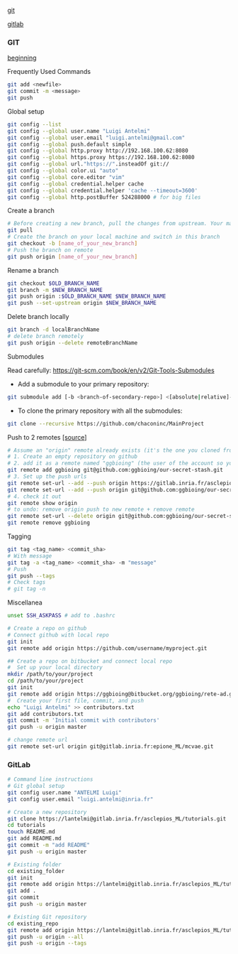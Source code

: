 [git](#git)

[gitlab](#gitlab)

### GIT
[beginning](http://www.linux.com/learn/tutorials/796387-beginning-git-and-github-for-linux-users/)

Frequently Used Commands
```bash
git add <newfile>
git commit -m <message>
git push
```

Global setup
```bash
git config --list
git config --global user.name "Luigi Antelmi"
git config --global user.email "luigi.antelmi@gmail.com"
git config --global push.default simple
git config --global http.proxy http://192.168.100.62:8080
git config --global https.proxy https://192.168.100.62:8080
git config --global url."https://".insteadOf git://
git config --global color.ui "auto"
git config --global core.editor "vim"
git config --global credential.helper cache
git config --global credential.helper 'cache --timeout=3600'
git config --global http.postBuffer 524288000 # for big files
```

Create a branch
```bash
# Before creating a new branch, pull the changes from upstream. Your master needs to be up to date.
git pull
# Create the branch on your local machine and switch in this branch
git checkout -b [name_of_your_new_branch]
# Push the branch on remote
git push origin [name_of_your_new_branch]
```

Rename a branch
```bash
git checkout $OLD_BRANCH_NAME
git branch -m $NEW_BRANCH_NAME
git push origin :$OLD_BRANCH_NAME $NEW_BRANCH_NAME
git push --set-upstream origin $NEW_BRANCH_NAME
```

Delete branch locally
```bash
git branch -d localBranchName
# delete branch remotely
git push origin --delete remoteBranchName
```

Submodules

Read carefully: https://git-scm.com/book/en/v2/Git-Tools-Submodules

- Add a submodule to your primary repository:
```bash
git submodule add [-b <branch-of-secondary-repo>] <[absolute|relative]-path-to-secondary-repo.git> [<local-path>]
```
- To clone the primary repository with all the submodules:
```bash
git clone --recursive https://github.com/chaconinc/MainProject

```
Push to 2 remotes [[source]](https://gist.github.com/rvl/c3f156e117e22a25f242)
```bash
# Assume an "origin" remote already exists (it's the one you cloned from)
# 1. Create an empty repository on github
# 2. add it as a remote named "ggbioing" (the user of the account so you know to you will push
git remote add ggbioing git@github.com:ggbioing/our-secret-stash.git
# 3. Set up the push urls
git remote set-url --add --push origin https://gitlab.inria.fr/asclepios/our-secret-stash.git
git remote set-url --add --push origin git@github.com:ggbioing/our-secret-stash.git
# 4. check it out
git remote show origin
# to undo: remove origin push to new remote + remove remote
git remote set-url --delete origin git@github.com:ggbioing/our-secret-stash.git
git remote remove ggbioing
```

Tagging
```bash
git tag <tag_name> <commit_sha>
# With message
git tag -a <tag_name> <commit_sha> -m "message"
# Push 
git push --tags
# Check tags
# git tag -n
```

Miscellanea
```bash
unset SSH_ASKPASS # add to .bashrc

# Create a repo on github
# Connect github with local repo
git init
git remote add origin https://github.com/username/myproject.git

## Create a repo on bitbucket and connect local repo
#  Set up your local directory
mkdir /path/to/your/project
cd /path/to/your/project
git init
git remote add origin https://ggbioing@bitbucket.org/ggbioing/rete-ad.git
#  Create your first file, commit, and push
echo "Luigi Antelmi" >> contributors.txt
git add contributors.txt
git commit -m 'Initial commit with contributors'
git push -u origin master

# change remote url
git remote set-url origin git@gitlab.inria.fr:epione_ML/mcvae.git
```

### GitLab
```bash
# Command line instructions
# Git global setup
git config user.name "ANTELMI Luigi"
git config user.email "luigi.antelmi@inria.fr"

# Create a new repository
git clone https://lantelmi@gitlab.inria.fr/asclepios_ML/tutorials.git
cd tutorials
touch README.md
git add README.md
git commit -m "add README"
git push -u origin master

# Existing folder
cd existing_folder
git init
git remote add origin https://lantelmi@gitlab.inria.fr/asclepios_ML/tutorials.git
git add .
git commit
git push -u origin master

# Existing Git repository
cd existing_repo
git remote add origin https://lantelmi@gitlab.inria.fr/asclepios_ML/tutorials.git
git push -u origin --all
git push -u origin --tags
```
